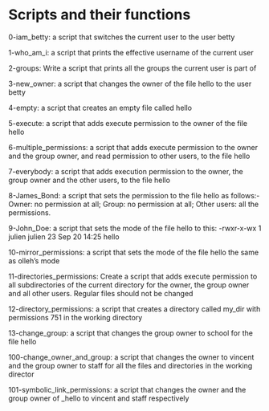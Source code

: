 # Scripts and their functions 
 0-iam_betty: a script that switches the current user to the user betty

 1-who_am_i: a script that prints the effective username of the current user

 2-groups: Write a script that prints all the groups the current user is part of

 3-new_owner: a script that changes the owner of the file hello to the user betty

 4-empty: a script that creates an empty file called hello

 5-execute: a script that adds execute permission to the owner of the file hello

 6-multiple_permissions: a script that adds execute permission to the owner and the group owner, and read permission to other users, to the file hello

 7-everybody: a script that adds execution permission to the owner, the group owner and the other users, to the file hello

 8-James_Bond: a script that sets the permission to the file hello as follows:- Owner: no permission at all; Group: no permission at all; Other users: all the permissions.

 9-John_Doe: a script that sets the mode of the file hello to this: -rwxr-x-wx 1 julien julien 23 Sep 20 14:25 hello

 10-mirror_permissions: a script that sets the mode of the file hello the same as olleh’s mode

 11-directories_permissions: Create a script that adds execute permission to all subdirectories of the current directory for the owner, the group owner and all other users. Regular files should not be changed

 12-directory_permissions:  a script that creates a directory called my_dir with permissions 751 in the working directory

 13-change_group: a script that changes the group owner to school for the file hello

 100-change_owner_and_group:  a script that changes the owner to vincent and the group owner to staff for all the files and directories in the working director

 101-symbolic_link_permissions:  a script that changes the owner and the group owner of _hello to vincent and staff respectively
